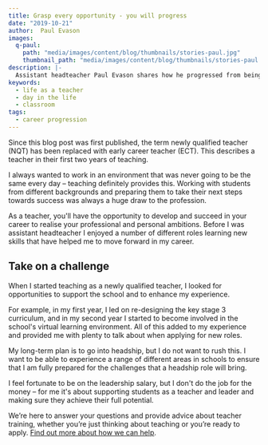 ```yaml
---
title: Grasp every opportunity - you will progress
date: "2019-10-21"
author:  Paul Evason
images:
  q-paul:
    path: "media/images/content/blog/thumbnails/stories-paul.jpg"
    thumbnail_path: "media/images/content/blog/thumbnails/stories-paul.jpg"
description: |-
  Assistant headteacher Paul Evason shares how he progressed from being a new qualifed teacher to taking on a management role.
keywords:
  - life as a teacher
  - day in the life
  - classroom
tags:
  - career progression
---
```


Since this blog post was first published, the term newly qualified teacher (NQT) has been replaced with early career teacher (ECT). This describes a teacher in their first two years of teaching.

I always wanted to work in an environment that was never going to be the same every day – teaching definitely provides this. Working with students from different backgrounds and preparing them to take their next steps towards success was always a huge draw to the profession.

As a teacher, you'll have the opportunity to develop and succeed in your career to realise your professional and personal ambitions. Before I was assistant headteacher I enjoyed a number of different roles learning new skills that have helped me to move forward in my career.

## Take on a challenge

When I started teaching as a newly qualified teacher, I looked for opportunities to support the school and to enhance my experience.

For example, in my first year, I led on re-designing the key stage 3 curriculum, and in my second year I started to become involved in the school's virtual learning environment. All of this added to my experience and provided me with plenty to talk about when applying for new roles.

My long-term plan is to go into headship, but I do not want to rush this. I want to be able to experience a range of different areas in schools to ensure that I am fully prepared for the challenges that a headship role will bring.

I feel fortunate to be on the leadership salary, but I don't do the job for the money – for me it's about supporting students as a teacher and leader and making sure they achieve their full potential.

We’re here to answer your questions and provide advice about teacher training, whether you’re just thinking about teaching or you’re ready to apply. [Find out more about how we can help](/help-and-advice).
